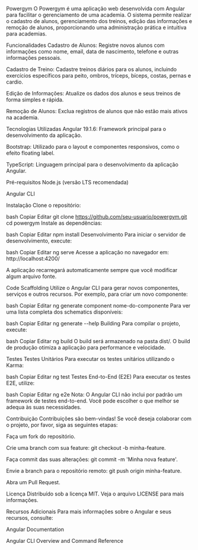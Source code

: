 Powergym
O Powergym é uma aplicação web desenvolvida com Angular para facilitar o gerenciamento de uma academia. O sistema permite realizar o cadastro de alunos, gerenciamento dos treinos, edição das informações e remoção de alunos, proporcionando uma administração prática e intuitiva para academias.

Funcionalidades
Cadastro de Alunos: Registre novos alunos com informações como nome, email, data de nascimento, telefone e outras informações pessoais.

Cadastro de Treino: Cadastre treinos diários para os alunos, incluindo exercícios específicos para peito, ombros, tríceps, bíceps, costas, pernas e cardio.

Edição de Informações: Atualize os dados dos alunos e seus treinos de forma simples e rápida.

Remoção de Alunos: Exclua registros de alunos que não estão mais ativos na academia.

Tecnologias Utilizadas
Angular 19.1.6: Framework principal para o desenvolvimento da aplicação.

Bootstrap: Utilizado para o layout e componentes responsivos, como o efeito floating label.

TypeScript: Linguagem principal para o desenvolvimento da aplicação Angular.

Pré-requisitos
Node.js (versão LTS recomendada)

Angular CLI

Instalação
Clone o repositório:

bash
Copiar
Editar
git clone https://github.com/seu-usuario/powergym.git
cd powergym
Instale as dependências:

bash
Copiar
Editar
npm install
Desenvolvimento
Para iniciar o servidor de desenvolvimento, execute:

bash
Copiar
Editar
ng serve
Acesse a aplicação no navegador em: http://localhost:4200/

A aplicação recarregará automaticamente sempre que você modificar algum arquivo fonte.

Code Scaffolding
Utilize o Angular CLI para gerar novos componentes, serviços e outros recursos. Por exemplo, para criar um novo componente:

bash
Copiar
Editar
ng generate component nome-do-componente
Para ver uma lista completa dos schematics disponíveis:

bash
Copiar
Editar
ng generate --help
Building
Para compilar o projeto, execute:

bash
Copiar
Editar
ng build
O build será armazenado na pasta dist/. O build de produção otimiza a aplicação para performance e velocidade.

Testes
Testes Unitários
Para executar os testes unitários utilizando o Karma:

bash
Copiar
Editar
ng test
Testes End-to-End (E2E)
Para executar os testes E2E, utilize:

bash
Copiar
Editar
ng e2e
Nota: O Angular CLI não inclui por padrão um framework de testes end-to-end. Você pode escolher o que melhor se adequa às suas necessidades.

Contribuição
Contribuições são bem-vindas! Se você deseja colaborar com o projeto, por favor, siga as seguintes etapas:

Faça um fork do repositório.

Crie uma branch com sua feature: git checkout -b minha-feature.

Faça commit das suas alterações: git commit -m 'Minha nova feature'.

Envie a branch para o repositório remoto: git push origin minha-feature.

Abra um Pull Request.

Licença
Distribuído sob a licença MIT. Veja o arquivo LICENSE para mais informações.

Recursos Adicionais
Para mais informações sobre o Angular e seus recursos, consulte:

Angular Documentation

Angular CLI Overview and Command Reference

